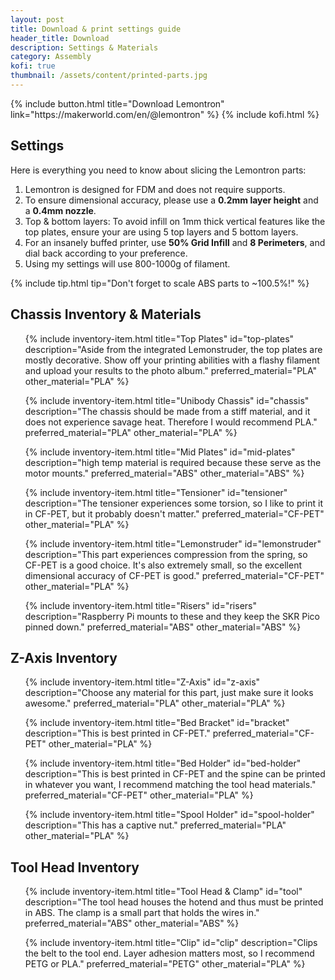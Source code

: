 ```yaml
---
layout: post
title: Download & print settings guide
header_title: Download
description: Settings & Materials
category: Assembly
kofi: true
thumbnail: /assets/content/printed-parts.jpg
---
```


<div class="paragraph btn-wrapper">
{% include button.html 
title="Download Lemontron"
link="https://makerworld.com/en/@lemontron" %}
{% include kofi.html %}
</div>

## Settings

Here is everything you need to know about slicing the Lemontron parts:

1. Lemontron is designed for FDM and does not require supports.
2. To ensure dimensional accuracy, please use a **0.2mm layer height** and a **0.4mm nozzle**.
3. Top & bottom layers: To avoid infill on 1mm thick vertical features like the top plates, ensure your are using 5 top
   layers and 5 bottom
   layers.
4. For an insanely buffed printer, use **50% Grid Infill** and **8 Perimeters**, and dial back according to your
   preference.
5. Using my settings will use 800-1000g of filament.

{% include tip.html tip="Don't forget to scale ABS parts to ~100.5%!" %}

## Chassis Inventory & Materials

<ul class="inventory">
{% include inventory-item.html
title="Top Plates"
id="top-plates"
description="Aside from the integrated Lemonstruder, the top plates are mostly decorative. Show off your printing
abilities with a flashy filament and upload your results to the photo album."
preferred_material="PLA"
other_material="PLA"
%}

{% include inventory-item.html
title="Unibody Chassis"
id="chassis"
description="The chassis should be made from a stiff material, and it does not experience savage heat. Therefore I would
recommend PLA."
preferred_material="PLA"
other_material="PLA"
%}

{% include inventory-item.html
title="Mid Plates"
id="mid-plates"
description="high temp material is required because these serve as the motor mounts."
preferred_material="ABS"
other_material="ABS"
%}

{% include inventory-item.html
title="Tensioner"
id="tensioner"
description="The tensioner experiences some torsion, so I like to print it in CF-PET, but it probably doesn't
matter."
preferred_material="CF-PET"
other_material="PLA"
%}

{% include inventory-item.html
title="Lemonstruder"
id="lemonstruder"
description="This part experiences compression from the spring, so CF-PET is a good choice. It's
also extremely small, so the excellent dimensional accuracy of CF-PET is good."
preferred_material="CF-PET"
other_material="PLA"
%}

{% include inventory-item.html
title="Risers"
id="risers"
description="Raspberry Pi mounts to these and they keep the SKR Pico pinned down."
preferred_material="ABS"
other_material="ABS"
%}
</ul>

## Z-Axis Inventory

<ul class="inventory">
{% include inventory-item.html
title="Z-Axis"
id="z-axis"
description="Choose any material for this part, just make sure it looks awesome."
preferred_material="PLA"
other_material="PLA"
%}

{% include inventory-item.html
title="Bed Bracket"
id="bracket"
description="This is best printed in CF-PET."
preferred_material="CF-PET"
other_material="PLA"
%}

{% include inventory-item.html
title="Bed Holder"
id="bed-holder"
description="This is best printed in CF-PET and the spine can be printed in whatever you want, I recommend matching
the tool head materials."
preferred_material="CF-PET"
other_material="PLA"
%}

{% include inventory-item.html
title="Spool Holder"
id="spool-holder"
description="This has a captive nut."
preferred_material="PLA"
other_material="PLA"
%}
</ul>

## Tool Head Inventory

<ul class="inventory">
{% include inventory-item.html
title="Tool Head & Clamp"
id="tool"
description="The tool head houses the hotend and thus must be printed in ABS. The clamp is a small part that holds the
wires in."
preferred_material="ABS"
other_material="ABS"
%}

{% include inventory-item.html
title="Clip"
id="clip"
description="Clips the belt to the tool end. Layer adhesion matters most, so I recommend PETG or PLA."
preferred_material="PETG"
other_material="PLA"
%}
</ul>